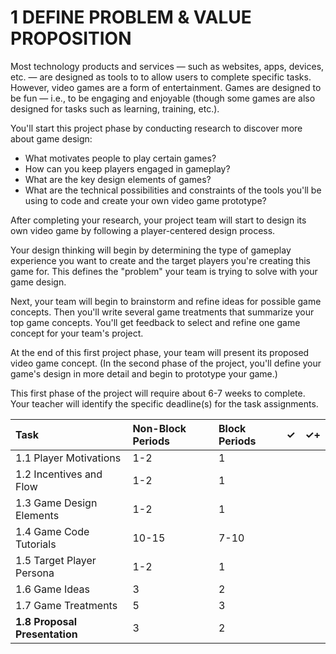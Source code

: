 # 1 DEFINE PROBLEM & VALUE PROPOSITION

Most technology products and services — such as websites, apps, devices, etc. — are designed as tools to to allow users to complete specific tasks. However, video games are a form of entertainment. Games are designed to be fun — i.e., to be engaging and enjoyable \(though some games are also designed for tasks such as learning, training, etc.\).

You'll start this project phase by conducting research to discover more about game design:

* What motivates people to play certain games?
* How can you keep players engaged in gameplay?
* What are the key design elements of games?
* What are the technical possibilities and constraints of the tools you'll be using to code and create your own video game prototype?

After completing your research, your project team will start to design its own video game by following a player-centered design process.

Your design thinking will begin by determining the type of gameplay experience you want to create and the target players you're creating this game for. This defines the "problem" your team is trying to solve with your game design.

Next, your team will begin to brainstorm and refine ideas for possible game concepts. Then you'll write several game treatments that summarize your top game concepts. You'll get feedback to select and refine one game concept for your team's project.

At the end of this first project phase, your team will present its proposed video game concept. \(In the second phase of the project, you'll define your game's design in more detail and begin to prototype your game.\)

This first phase of the project will require about 6-7 weeks to complete. Your teacher will identify the specific deadline\(s\) for the task assignments.

| Task | Non-Block Periods | Block Periods | ✓ | ✓+ |
| :--- | :--- | :--- | :--- | :--- |
| 1.1 Player Motivations | 1-2 | 1 |  |  |
| 1.2 Incentives and Flow | 1-2 | 1 |  |  |
| 1.3 Game Design Elements | 1-2 | 1 |  |  |
| 1.4 Game Code Tutorials | 10-15 | 7-10 |  |  |
| 1.5 Target Player Persona | 1-2 | 1 |  |  |
| 1.6 Game Ideas | 3 | 2 |  |  |
| 1.7 Game Treatments | 5 | 3 |  |  |
| **1.8 Proposal Presentation** | 3 | 2 |  |  |



